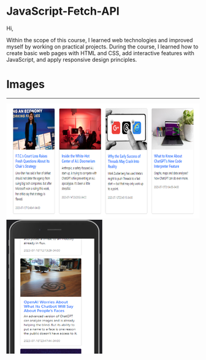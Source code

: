 # JavaScript-Fetch-API


Hi,
<p>Within the scope of this course, I learned web technologies and improved myself by working on practical projects. During the course, I learned how to create basic web pages with HTML and CSS, add interactive features with JavaScript, and apply responsive design principles.</p>

<h1>Images</h1>
<hr>

<img src="img/apifoto.png" alt="apifoto" width="700" height="300"/><br />
<img src="img/api-foto2.png" alt="apifoto" width="250" height="350"/>